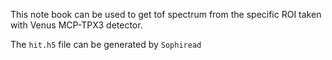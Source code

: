This note book can be used to get tof spectrum from the specific ROI taken with Venus MCP-TPX3 detector.

The `hit.h5` file can be generated by `Sophiread`
 
